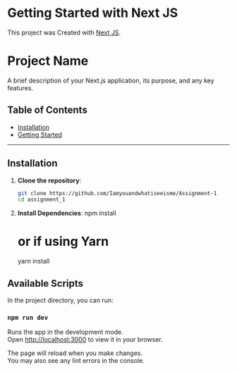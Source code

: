 # Getting Started with Next JS

This project was Created with [Next JS](https://github.com/vercel/next.js/).

# Project Name

A brief description of your Next.js application, its purpose, and any key features.

## Table of Contents

- [Installation](#installation)
- [Getting Started](#getting-started)

---

## Installation

1. **Clone the repository**:
   ```bash
   git clone https://github.com/Iamyouandwhatiseeisme/Assignment-1
   cd assignment_1
   ```
2. **Install Dependencies**:
   npm install
   # or if using Yarn
   yarn install

## Available Scripts

In the project directory, you can run:

### `npm run dev`

Runs the app in the development mode.\
Open [http://localhost:3000](http://localhost:3000) to view it in your browser.

The page will reload when you make changes.\
You may also see any lint errors in the console.

